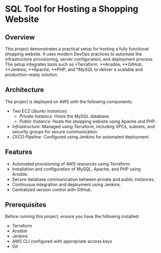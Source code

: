 # SQL Tool for Hosting a Shopping Website  

## Overview  
This project demonstrates a practical setup for hosting a fully functional shopping website. It uses modern DevOps practices to automate the infrastructure provisioning, server configuration, and deployment process. The setup integrates tools such as *Terraform, **Ansible, **GitHub, **Jenkins, **Apache, **PHP, and **MySQL* to deliver a scalable and production-ready solution.  

## Architecture  
The project is deployed on AWS with the following components:  
- *Two EC2 Ubuntu Instances*:  
  - *Private Instance*: Hosts the MySQL database.  
  - *Public Instance*: Hosts the shopping website using Apache and PHP.  
- *Infrastructure*: Managed using Terraform, including VPCs, subnets, and security groups for secure communication.  
- *CI/CD Pipeline*: Configured using Jenkins for automated deployment.  

## Features  
- Automated provisioning of AWS resources using Terraform.  
- Installation and configuration of MySQL, Apache, and PHP using Ansible.  
- Secure database communication between private and public instances.  
- Continuous integration and deployment using Jenkins.  
- Centralized version control with GitHub.  

## Prerequisites  
Before running this project, ensure you have the following installed:  
- Terraform  
- Ansible  
- Jenkins  
- AWS CLI configured with appropriate access keys  
- Git  
